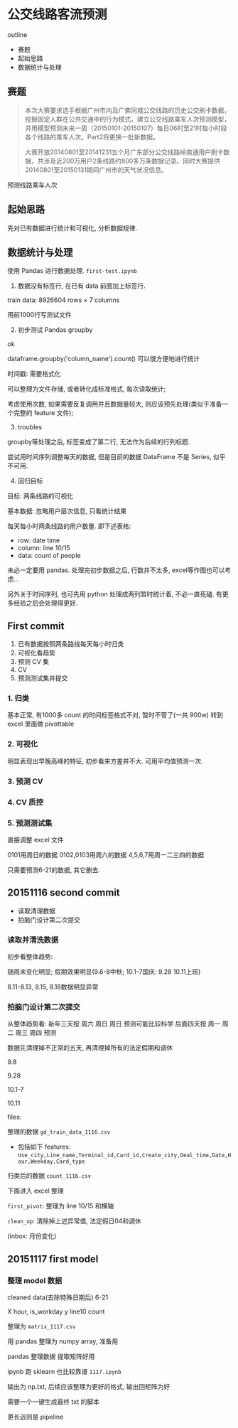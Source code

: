 # 公交线路客流预测

outline

- 赛题
- 起始思路
- 数据统计与处理


## 赛题

>本次大赛要求选手根据广州市内及广佛同城公交线路的历史公交刷卡数据，挖掘固定人群在公共交通中的行为模式。建立公交线路乘车人次预测模型，并用模型预测未来一周（20150101-20150107）每日06时至21时每小时段各个线路的乘车人次。Part2将更换一批新数据。

>大赛开放20140801至20141231五个月广东部分公交线路岭南通用户刷卡数据，共涉及近200万用户2条线路约800多万条数据记录。同时大赛提供20140801至20150131期间广州市的天气状况信息。

预测线路乘车人次

## 起始思路

先对已有数据进行统计和可视化, 分析数据规律.

## 数据统计与处理

使用 Pandas 进行数据处理. `first-test.ipynb`

1. 数据没有标签行, 在已有 data 前面加上标签行.

train data:
8926604 rows × 7 columns

用前1000行写测试文件

2. 初步测试 Pandas groupby

ok

dataframe.groupby('column_name').count() 可以很方便地进行统计

时间戳: 需要格式化

可以整理为文件存储, 或者转化成标准格式, 每次读取统计;

考虑使用次数, 如果需要反复调用并且数据量较大, 则应该预先处理(类似于准备一个完整的 feature 文件);

3. troubles

groupby等处理之后, 标签变成了第二行, 无法作为后续的行列标题.

尝试用时间序列调整每天的数据, 但是目前的数据 DataFrame 不是 Series, 似乎不可用.

4. 回归目标

目标: 两条线路的可视化

基本数据: 忽略用户层次信息, 只看统计结果

每天每小时两条线路的用户数量. 即下述表格:

- row: date time
- column: line 10/15
- data: count of people

未必一定要用 pandas. 处理完初步数据之后, 行数并不太多, excel等作图也可以考虑...

另外关于时间序列, 也可先用 python 处理成两列暂时统计着, 不必一直死磕. 有更多经验之后会处理得更好.


## First commit

1. 已有数据按照两条路线每天每小时归类
2. 可视化看趋势
3. 预测 CV 集
4. CV
5. 预测测试集并提交

### 1. 归类

基本正常, 有1000多 count 的时间标签格式不对, 暂时不管了(一共 900w)
转到 excel 里面做 pivottable

### 2. 可视化

明显表现出早晚高峰的特征, 初步看来方差并不大.
可用平均值预测一次.

### 3. 预测 CV



### 4. CV 质控

### 5. 预测测试集
直接调整 excel 文件

0101用周日的数据
0102,0103用周六的数据
4,5,6,7用周一二三四的数据

只需要预测6-21的数据, 其它删去.


## 20151116 second commit

- 读取清理数据
- 拍脑门设计第二次提交

### 读取并清洗数据

初步看整体趋势:

随周末变化明显; 假期效果明显(9.6-8中秋; 10.1-7国庆: 9.28 10.11上班)

8.11-8.13, 8.15, 8.18数据明显异常


### 拍脑门设计第二次提交

从整体趋势看: 新年三天按 周六 周日 周日 预测可能比较科学
后面四天按 周一 周二 周三 周四 预测

数据先清理掉不正常的五天, 再清理掉所有的法定假期和调休

9.8

9.28

10.1-7

10.11

files:

整理的数据 `gd_train_data_1116.csv`

- 包括如下 features: `Use_city,Line_name,Terminal_id,Card_id,Create_city,Deal_time,Date,Hour,Weekday,Card_type`

归类后的数据 `count_1116.csv`

下面进入 excel 整理

`first_pivot`: 整理为 line 10/15 和横轴
 
`clean_up`: 清除掉上述异常值, 法定假日04和调休 

(inbox: 月份变化)

## 20151117 first model

### 整理 model 数据

cleaned data(去除特殊日期后) 6-21

X hour, is_workday
y line10 count

整理为 `matrix_1117.csv`

用 pandas 整理为 numpy array, 准备用

pandas 整理数据 提取矩阵好用

ipynb 跑 sklearn 也比较靠谱 `1117.ipynb`

输出为 np.txt, 后续应该整理为更好的格式, 输出回矩阵为好

需要一个一键生成最终 txt 的脚本

更长远则是 pipeline